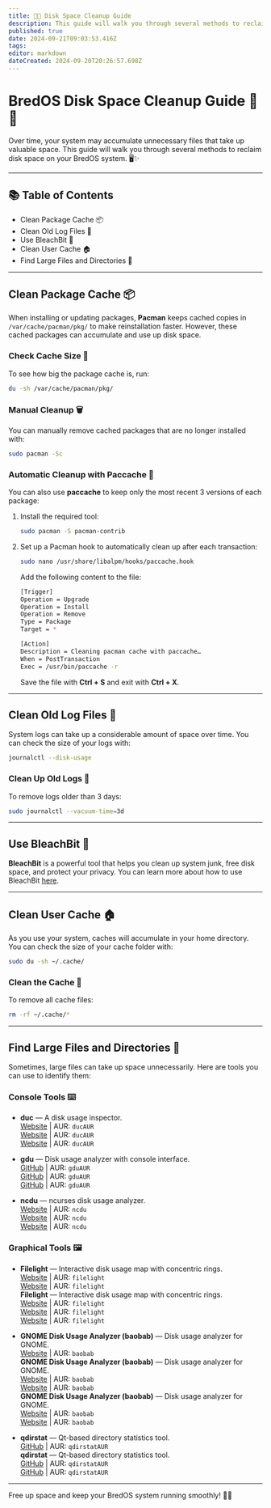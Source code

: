 ```yaml
---
title: 🧹💾 Disk Space Cleanup Guide
description: This guide will walk you through several methods to reclaim disk space on your BredOS system. 🖥️✨
published: true
date: 2024-09-21T09:03:53.416Z
tags:
editor: markdown
dateCreated: 2024-09-20T20:26:57.698Z
---
```


# BredOS Disk Space Cleanup Guide 🧹💾

Over time, your system may accumulate unnecessary files that take up valuable space. This guide will walk you through several methods to reclaim disk space on your BredOS system. 🖥️✨

---

## 📚 Table of Contents

- Clean Package Cache 📦
- Clean Old Log Files 📝
- Use BleachBit 🧽
- Clean User Cache 🏠
- Find Large Files and Directories 📂

---

## Clean Package Cache 📦

When installing or updating packages, **Pacman** keeps cached copies in `/var/cache/pacman/pkg/` to make reinstallation faster. However, these cached packages can accumulate and use up disk space.

### Check Cache Size 📏

To see how big the package cache is, run:

```bash
du -sh /var/cache/pacman/pkg/
```

### Manual Cleanup 🗑️

You can manually remove cached packages that are no longer installed with:

```bash
sudo pacman -Sc
```

### Automatic Cleanup with Paccache 🔄

You can also use **paccache** to keep only the most recent 3 versions of each package:

1. Install the required tool:
   ```bash
   sudo pacman -S pacman-contrib
   ```
2. Set up a Pacman hook to automatically clean up after each transaction:
   ```bash
   sudo nano /usr/share/libalpm/hooks/paccache.hook
   ```
   Add the following content to the file:
   ```bash
   [Trigger]
   Operation = Upgrade
   Operation = Install
   Operation = Remove
   Type = Package
   Target = *

   [Action]
   Description = Cleaning pacman cache with paccache…
   When = PostTransaction
   Exec = /usr/bin/paccache -r
   ```
   Save the file with **Ctrl + S** and exit with **Ctrl + X**.

---

## Clean Old Log Files 📝

System logs can take up a considerable amount of space over time. You can check the size of your logs with:

```bash
journalctl --disk-usage
```

### Clean Up Old Logs 🧼

To remove logs older than 3 days:

```bash
sudo journalctl --vacuum-time=3d
```

---

## Use BleachBit 🧽

**BleachBit** is a powerful tool that helps you clean up system junk, free disk space, and protect your privacy. You can learn more about how to use BleachBit [here](https://www.bleachbit.org/).

---

## Clean User Cache 🏠

As you use your system, caches will accumulate in your home directory. You can check the size of your cache folder with:

```bash
sudo du -sh ~/.cache/
```

### Clean the Cache 🧹

To remove all cache files:

```bash
rm -rf ~/.cache/*
```

---

## Find Large Files and Directories 📂

Sometimes, large files can take up space unnecessarily. Here are tools you can use to identify them:

### Console Tools ⌨️

- **duc** — A disk usage inspector.\
  [Website](https://duc.zevv.nl) | AUR: `ducAUR`\
  [Website](https://duc.zevv.nl) | AUR: `ducAUR`\
  [Website](https://duc.zevv.nl) | AUR: `ducAUR`

- **gdu** — Disk usage analyzer with console interface.\
  [GitHub](https://github.com/dundee/gdu) | AUR: `gduAUR`\
  [GitHub](https://github.com/dundee/gdu) | AUR: `gduAUR`\
  [GitHub](https://github.com/dundee/gdu) | AUR: `gduAUR`

- **ncdu** — ncurses disk usage analyzer.\
  [Website](https://dev.yorhel.nl/ncdu) | AUR: `ncdu`\
  [Website](https://dev.yorhel.nl/ncdu) | AUR: `ncdu`\
  [Website](https://dev.yorhel.nl/ncdu) | AUR: `ncdu`

### Graphical Tools 🖼️

- **Filelight** — Interactive disk usage map with concentric rings.\
  [Website](https://apps.kde.org/filelight) | AUR: `filelight`\
  [Website](https://apps.kde.org/filelight) | AUR: `filelight`\
  **Filelight** — Interactive disk usage map with concentric rings.\
  [Website](https://apps.kde.org/filelight) | AUR: `filelight`\
  [Website](https://apps.kde.org/filelight) | AUR: `filelight`\
  [Website](https://apps.kde.org/filelight) | AUR: `filelight`

- **GNOME Disk Usage Analyzer (baobab)** — Disk usage analyzer for GNOME.\
  [Website](https://wiki.gnome.org/Apps/DiskUsageAnalyzer) | AUR: `baobab`\
  **GNOME Disk Usage Analyzer (baobab)** — Disk usage analyzer for GNOME.\
  [Website](https://wiki.gnome.org/Apps/DiskUsageAnalyzer) | AUR: `baobab`\
  [Website](https://wiki.gnome.org/Apps/DiskUsageAnalyzer) | AUR: `baobab`\
  **GNOME Disk Usage Analyzer (baobab)** — Disk usage analyzer for GNOME.\
  [Website](https://wiki.gnome.org/Apps/DiskUsageAnalyzer) | AUR: `baobab`\
  [Website](https://wiki.gnome.org/Apps/DiskUsageAnalyzer) | AUR: `baobab`

- **qdirstat** — Qt-based directory statistics tool.\
  [GitHub](https://github.com/shundhammer/qdirstat) | AUR: `qdirstatAUR`\
  **qdirstat** — Qt-based directory statistics tool.\
  [GitHub](https://github.com/shundhammer/qdirstat) | AUR: `qdirstatAUR`\
  [GitHub](https://github.com/shundhammer/qdirstat) | AUR: `qdirstatAUR`

---

Free up space and keep your BredOS system running smoothly! 💪✨
